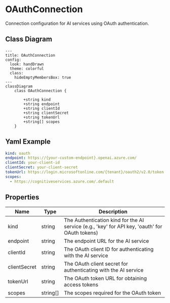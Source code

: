 # OAuthConnection

Connection configuration for AI services using OAuth authentication.

## Class Diagram

```mermaid
---
title: OAuthConnection
config:
  look: handDrawn
  theme: colorful
  class:
    hideEmptyMembersBox: true
---
classDiagram
    class OAuthConnection {
      
        +string kind
        +string endpoint
        +string clientId
        +string clientSecret
        +string tokenUrl
        +string[] scopes
    }
```

## Yaml Example

```yaml
kind: oauth
endpoint: https://{your-custom-endpoint}.openai.azure.com/
clientId: your-client-id
clientSecret: your-client-secret
tokenUrl: https://login.microsoftonline.com/{tenant}/oauth2/v2.0/token
scopes:
  - https://cognitiveservices.azure.com/.default

```

## Properties

| Name | Type | Description |
| ---- | ---- | ----------- |
| kind | string | The Authentication kind for the AI service (e.g., &#39;key&#39; for API key, &#39;oauth&#39; for OAuth tokens)  |
| endpoint | string | The endpoint URL for the AI service  |
| clientId | string | The OAuth client ID for authenticating with the AI service  |
| clientSecret | string | The OAuth client secret for authenticating with the AI service  |
| tokenUrl | string | The OAuth token URL for obtaining access tokens  |
| scopes | string[] | The scopes required for the OAuth token  |
